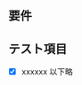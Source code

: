 <!-- I want to review in Japanese. -->

## 要件

## テスト項目

- [x] xxxxxx
    以下略
<!-- I want to review in Japanese. -->
